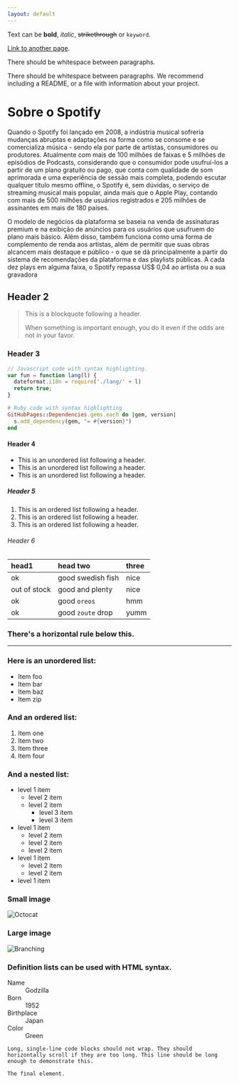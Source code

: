 ```yaml
---
layout: default
---
```


Text can be **bold**, _italic_, ~~strikethrough~~ or `keyword`.

[Link to another page](./another-page.html).

There should be whitespace between paragraphs.

There should be whitespace between paragraphs. We recommend including a README, or a file with information about your project.

# Sobre o Spotify

Quando o Spotify foi lançado em 2008, a indústria musical sofreria mudanças abruptas e adaptações na forma como se consome e se comercializa música - sendo ela por parte de artistas, consumidores ou produtores. Atualmente com mais de 100 milhões de faixas e 5 milhões de episódios de Podcasts, considerando que o consumidor pode usufruí-los a partir de um plano gratuito ou pago, que conta com qualidade de som aprimorada e uma experiência de sessão mais completa, podendo escutar qualquer título mesmo offline, o Spotify é, sem dúvidas, o serviço de streaming musical mais popular, ainda mais que o Apple Play, contando com mais de 500 milhões de usuários registrados e 205 milhões de assinantes em mais de 180 países.

O modelo de negócios da plataforma se baseia na venda de assinaturas premium e na exibição de anúncios para os usuários que usufruem do plano mais básico. Além disso, também funciona como uma forma de complemento de renda aos artistas, além de permitir que suas obras alcancem mais destaque e público - o que se dá principalmente a partir do sistema de recomendações da plataforma e das playlists públicas. A cada dez plays em alguma faixa, o Spotify repassa US$ 0,04 ao artista ou a sua gravadora 


## Header 2

> This is a blockquote following a header.
>
> When something is important enough, you do it even if the odds are not in your favor.

### Header 3

```js
// Javascript code with syntax highlighting.
var fun = function lang(l) {
  dateformat.i18n = require('./lang/' + l)
  return true;
}
```

```ruby
# Ruby code with syntax highlighting
GitHubPages::Dependencies.gems.each do |gem, version|
  s.add_dependency(gem, "= #{version}")
end
```

#### Header 4

*   This is an unordered list following a header.
*   This is an unordered list following a header.
*   This is an unordered list following a header.

##### Header 5

1.  This is an ordered list following a header.
2.  This is an ordered list following a header.
3.  This is an ordered list following a header.

###### Header 6

| head1        | head two          | three |
|:-------------|:------------------|:------|
| ok           | good swedish fish | nice  |
| out of stock | good and plenty   | nice  |
| ok           | good `oreos`      | hmm   |
| ok           | good `zoute` drop | yumm  |

### There's a horizontal rule below this.

* * *

### Here is an unordered list:

*   Item foo
*   Item bar
*   Item baz
*   Item zip

### And an ordered list:

1.  Item one
1.  Item two
1.  Item three
1.  Item four

### And a nested list:

- level 1 item
  - level 2 item
  - level 2 item
    - level 3 item
    - level 3 item
- level 1 item
  - level 2 item
  - level 2 item
  - level 2 item
- level 1 item
  - level 2 item
  - level 2 item
- level 1 item

### Small image

![Octocat](https://github.githubassets.com/images/icons/emoji/octocat.png)

### Large image

![Branching](https://guides.github.com/activities/hello-world/branching.png)


### Definition lists can be used with HTML syntax.

<dl>
<dt>Name</dt>
<dd>Godzilla</dd>
<dt>Born</dt>
<dd>1952</dd>
<dt>Birthplace</dt>
<dd>Japan</dd>
<dt>Color</dt>
<dd>Green</dd>
</dl>

```
Long, single-line code blocks should not wrap. They should horizontally scroll if they are too long. This line should be long enough to demonstrate this.
```

```
The final element.
```
